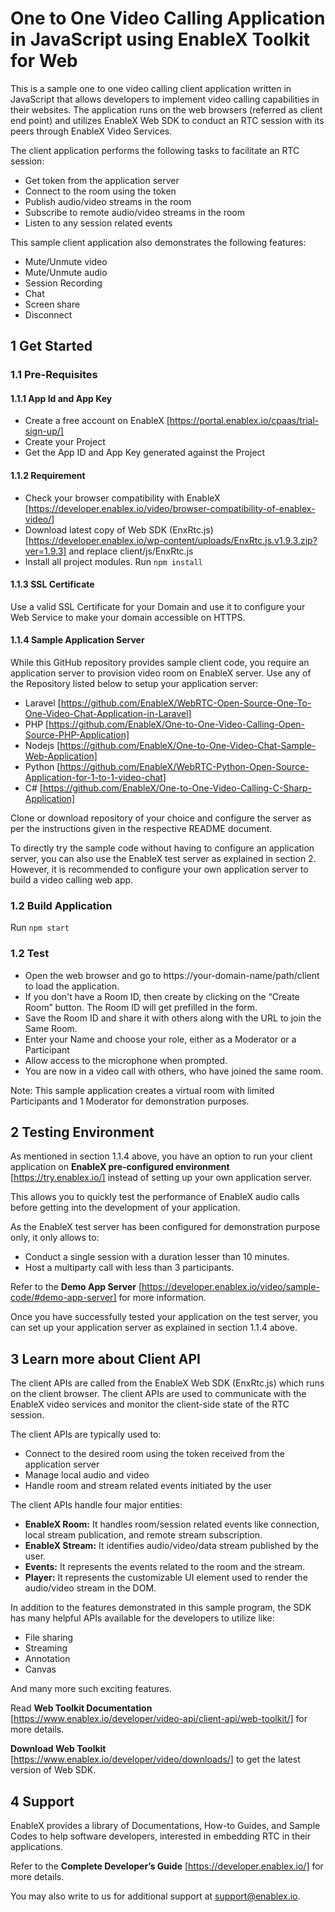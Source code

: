 # One to One Video Calling Application in JavaScript using EnableX Toolkit for Web 

This is a sample one to one video calling client application written in JavaScript that allows developers to implement video calling capabilities in their websites. The application runs on the web browsers (referred as client end point) and utilizes EnableX Web SDK to conduct an RTC session with its peers through EnableX Video Services. 

The client application performs the following tasks to facilitate an RTC session: 

* Get token from the application server 
* Connect to the room using the token 
* Publish audio/video streams in the room 
* Subscribe to remote audio/video streams in the room 
* Listen to any session related events

This sample client application also demonstrates the following features:

* Mute/Unmute video 
* Mute/Unmute audio 
* Session Recording 
* Chat 
* Screen share 
* Disconnect



## 1 Get Started

### 1.1 Pre-Requisites

#### 1.1.1 App Id and App Key

* Create a free account on EnableX  [https://portal.enablex.io/cpaas/trial-sign-up/] 
* Create your Project
* Get the App ID and App Key generated against the Project


#### 1.1.2 Requirement

* Check your browser compatibility with EnableX [https://developer.enablex.io/video/browser-compatibility-of-enablex-video/]
* Download latest copy of Web SDK (EnxRtc.js) [https://developer.enablex.io/wp-content/uploads/EnxRtc.js.v1.9.3.zip?ver=1.9.3] and replace client/js/EnxRtc.js 
* Install all project modules. Run `npm install` 


#### 1.1.3 SSL Certificate 

Use a valid SSL Certificate for your Domain and use it to configure your Web Service to make your domain accessible on HTTPS. 


#### 1.1.4 Sample Application Server

While this GitHub repository provides sample client code, you require an application server to provision video room on EnableX server. Use any of the Repository listed below to setup your application server: 

* Laravel [https://github.com/EnableX/WebRTC-Open-Source-One-To-One-Video-Chat-Application-in-Laravel]
* PHP     [https://github.com/EnableX/One-to-One-Video-Calling-Open-Source-PHP-Application]
* Nodejs  [https://github.com/EnableX/One-to-One-Video-Chat-Sample-Web-Application]
* Python  [https://github.com/EnableX/WebRTC-Python-Open-Source-Application-for-1-to-1-video-chat]
* C#  [https://github.com/EnableX/One-to-One-Video-Calling-C-Sharp-Application]
  
Clone or download repository of your choice and configure the server as per the instructions given in the respective README document.  

To directly try the sample code without having to configure an application server, you can also use the EnableX test server as explained in section 2. However, it is recommended to configure your own application server to build a video calling web app. 


### 1.2 Build Application  

Run `npm start` 


### 1.2 Test 

* Open the web browser and go to https://your-domain-name/path/client to load the application.  
* If you don't have a Room ID, then create by clicking on the “Create Room” button. The Room ID will get prefilled in the form. 
* Save the Room ID and share it with others along with the URL to join the Same Room.  
* Enter your Name and choose your role, either as a Moderator or a Participant 
* Allow access to the microphone when prompted. 
* You are now in a video call with others, who have joined the same room. 

Note: This sample application creates a virtual room with limited Participants and 1 Moderator for demonstration purposes. 



## 2 Testing Environment

As mentioned in section 1.1.4 above, you have an option to run your client application on **EnableX pre-configured environment** [https://try.enablex.io/] instead of setting up your own application server.  

This allows you to quickly test the performance of EnableX audio calls before getting into the development of your application.  

As the EnableX test server has been configured for demonstration purpose only, it only allows to: 

* Conduct a single session with a duration lesser than 10 minutes. 
* Host a multiparty call with less than 3 participants. 

Refer to the **Demo App Server** [https://developer.enablex.io/video/sample-code/#demo-app-server] for more information.   

Once you have successfully tested your application on the test server, you can set up your application server as explained in section 1.1.4 above. 



## 3 Learn more about Client API

The client APIs are called from the EnableX Web SDK (EnxRtc.js) which runs on the client browser. The client APIs are used to communicate with the EnableX video services and monitor the client-side state of the RTC session.  

The client APIs are typically used to: 

* Connect to the desired room using the token received from the application server 
* Manage local audio and video 
* Handle room and stream related events initiated by the user 

The client APIs handle four major entities: 

* **EnableX Room:** It handles room/session related events like connection, local stream publication, and remote stream subscription. 
* **EnableX Stream:** It identifies audio/video/data stream published by the user. 
* **Events:** It represents the events related to the room and the stream. 
* **Player:** It represents the customizable UI element used to render the audio/video stream in the DOM. 

In addition to the features demonstrated in this sample program, the SDK has many helpful APIs available for the developers to utilize like: 

* File sharing 
* Streaming 
* Annotation 
* Canvas 

And many more such exciting features. 

Read **Web Toolkit Documentation** [https://www.enablex.io/developer/video-api/client-api/web-toolkit/]  for more details.  

**Download Web Toolkit** [https://www.enablex.io/developer/video/downloads/] to get the latest version of Web SDK. 



## 4 Support

EnableX provides a library of Documentations, How-to Guides, and Sample Codes to help software developers, interested in embedding RTC in their applications. 

Refer to the **Complete Developer’s Guide** [https://developer.enablex.io/] for more details. 

You may also write to us for additional support at support@enablex.io. 
